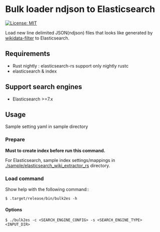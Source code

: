 # Bulk loader ndjson to Elasticsearch

[![License: MIT](https://img.shields.io/badge/License-MIT-yellow.svg)](https://opensource.org/licenses/MIT)

Load new line delimited JSON(ndjson) files that looks like generated by [wikidata-filter](https://github.com/johtani/wikidata-filter) to Elasticsearch.

## Requirements

* Rust nightly : elasticsearch-rs support only nightly rustc
* elasticsearch & index

## Support search engines

* Elasticsearch >=7.x

## Usage

Sample setting yaml in sample directory 

### Prepare

**Must to create index before run this command.**

For Elasticsearch, sample index settings/mappings in [./sample/elasticsearch_wiki_extractor_rs](sample/elasticsearch) directory.

### Load command
Show help with the following command::

```
$ .target/release/bin/bulk2es -h
```

#### Options

```
$ ./bulk2es -c <SEARCH_ENGINE_CONFIG> -s <SEARCH_ENGINE_TYPE> <INPUT_DIR>
```

